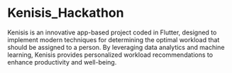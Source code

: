 # Kenisis_Hackathon
Kenisis is an innovative app-based project coded in Flutter, designed to implement modern techniques for determining the optimal workload that should be assigned to a person. By leveraging data analytics and machine learning, Kenisis provides personalized workload recommendations to enhance productivity and well-being.
